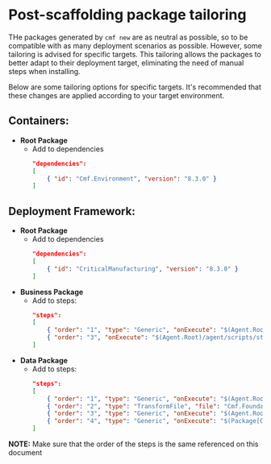 # Post-scaffolding package tailoring

THe packages generated by `cmf new` are as neutral as possible, so to be compatible with as many deployment scenarios as possible. However, some tailoring is advised for specific targets. This tailoring allows the packages to better adapt to their deployment target, eliminating the need of manual steps when installing. 

Below are some tailoring options for specific targets. It's recommended that these changes are applied according to your target environment.

## Containers:
 - **Root Package**
   - Add to dependencies
        ```json
        "dependencies":
        [
            { "id": "Cmf.Environment", "version": "8.3.0" }
        ]
        ```

## Deployment Framework:
 - **Root Package**
   - Add to dependencies
        ```json
        "dependencies":
        [
            { "id": "CriticalManufacturing", "version": "8.3.0" }
        ]
        ```
 - **Business Package**
   - Add to steps:
        ```json
        "steps":
        [
            { "order": "1", "type": "Generic", "onExecute": "$(Agent.Root)/agent/scripts/stop_host.ps1" },
            { "order": "3", "onExecute": "$(Agent.Root)/agent/scripts/start_host.ps1" }
        ]
        ```
  - **Data Package**
    - Add to steps:
        ```json
        "steps":
        [
            { "order": "1", "type": "Generic", "onExecute": "$(Agent.Root)/agent/scripts/stop_host.ps1" },
            { "order": "2", "type": "TransformFile", "file": "Cmf.Foundation.Services.HostService.dll.config" },
            { "order": "3", "type": "Generic", "onExecute": "$(Agent.Root)/agent/scripts/start_host.ps1" },
            { "order": "4", "type": "Generic", "onExecute": "$(Package[Cmf.Custom.Package].TargetDirectory)/GenerateLBOs.ps1" }
        ]
        ```

**NOTE:** Make sure that the order of the steps is the same referenced on this document